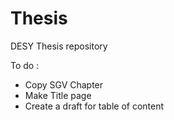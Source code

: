 # Thesis
DESY Thesis repository 

To do :
- Copy SGV Chapter 
- Make Title page
- Create a draft for table of content